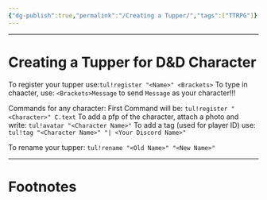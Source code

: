 ```yaml
---
{"dg-publish":true,"permalink":"/Creating a Tupper/","tags":["TTRPG"]}
---
```



---
# Creating a Tupper for D&D Character
To register your tupper use:`tul!register "<Name>" <Brackets>`
To type in chaacter, use: `<Brackets>Message` to send `Message` as your character!!!

Commands for any character:
First Command will be: `tul!register "<Character>" C.text`
To add a pfp of the character, attach a photo and write: `tul!avatar "<Character Name>"`
To add a tag (used for player ID) use: `tul!tag "<Character Name>" "| <Your Discord Name>"`

To rename your tupper: `tul!rename "<Old Name>" "<New Name>"`


---
# Footnotes